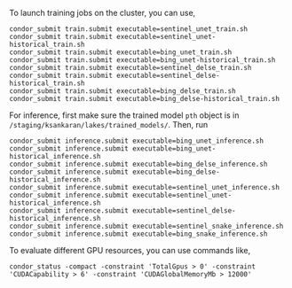 
To launch training jobs on the cluster, you can use,

```
condor_submit train.submit executable=sentinel_unet_train.sh
condor_submit train.submit executable=sentinel_unet-historical_train.sh
condor_submit train.submit executable=bing_unet_train.sh
condor_submit train.submit executable=bing_unet-historical_train.sh
condor_submit train.submit executable=sentinel_delse_train.sh
condor_submit train.submit executable=sentinel_delse-historical_train.sh
condor_submit train.submit executable=bing_delse_train.sh
condor_submit train.submit executable=bing_delse-historical_train.sh
```

For inference, first make sure the trained model `pth` object is in
`/staging/ksankaran/lakes/trained_models/`. Then, run

```
condor_submit inference.submit executable=bing_unet_inference.sh
condor_submit inference.submit executable=bing_unet-historical_inference.sh
condor_submit inference.submit executable=bing_delse_inference.sh
condor_submit inference.submit executable=bing_delse-historical_inference.sh
condor_submit inference.submit executable=sentinel_unet_inference.sh
condor_submit inference.submit executable=sentinel_unet-historical_inference.sh
condor_submit inference.submit executable=sentinel_delse-historical_inference.sh
condor_submit inference.submit executable=sentinel_snake_inference.sh
condor_submit inference.submit executable=bing_snake_inference.sh
```

To evaluate different GPU resources, you can use commands like,

```
condor_status -compact -constraint 'TotalGpus > 0' -constraint 'CUDACapability > 6' -constraint 'CUDAGlobalMemoryMb > 12000'
```
